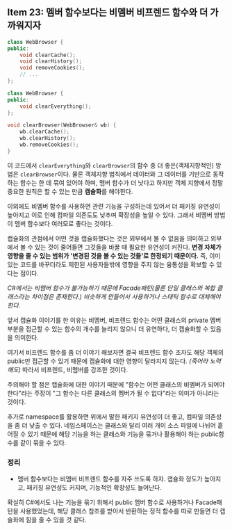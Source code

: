 ## Item 23: 멤버 함수보다는 비멤버 비프렌드 함수와 더 가까워지자

```cpp
class WebBrowser {
public:
    void clearCache();
    void clearHistory();
    void removeCookies();
    // ...
};

class WebBrowser {
public:
    void clearEverything();
};

void clearBrowser(WebBrowser& wb) {
    wb.clearCache();
    wb.clearHistory();
    wb.removeCookies();
}
```

이 코드에서 `clearEverything`와 `clearBrowser`의 함수 중 더 좋은(객체지향적인) 방법은 `clearBrowser`이다. 물론 객체지향 법칙에서 데이터와 그 데이터를 기반으로 동작하는 함수는 한 데 묶여 있어야 하며, 멤버 함수가 더 낫다고 하지만 객체 지향에서 정말 중요한 원칙은 할 수 있는 만큼 **캠슐화**를 해야한다.

이외에도 비멤버 함수를 사용하면 관련 기능을 구성하는데 있어서 더 패키징 유연성이 높아지고 이로 인해 컴파일 의존도도 낮추며 확장성을 높일 수 있다. 그래서 비멤버 방법이 멤버 함수보다 여러모로 좋다는 것이다.

캡슐화의 관점에서 어떤 것을 캡슐화했다는 것은 외부에서 볼 수 없음을 의미하고 외부에서 볼 수 있는 것이 줄어들면 그것들을 바꿀 때 필요한 유연성이 커진다. **변경 자체가 영향을 줄 수 있는 범위가 '변경된 것을 볼 수 있는 것들'로 한정되기 때문이다.** 즉, 이미 있는 코드를 바꾸더라도 제한된 사용자들밖에 영향을 주지 않는 융통성을 확보할 수 있다는 점이다.

*C#에서는 비멤버 함수가 불가능하기 때문에 Facade패턴(물론 단일 클래스와 복합 클래스라는 차이점은 존재한다.) 비슷하게 만들어서 사용하거나 스태틱 함수로 대체해야 한다.*

앞서 캡슐화 이야기를 한 이유는 비멤버, 비프렌드 함수는 어떤 클래스의 private 멤버 부분을 접근할 수 있는 함수의 개수를 늘리지 않으니 더 유연하다, 더 캡슐화할 수 있음을 의미한다.

여기서 비프렌드 함수를 좀 더 이야기 해보자면 결국 비프렌드 함수 조차도 해당 객체의 public만 접근할 수 있기 때문에 캡슐화에 대한 영향이 달라지지 않는다. *(죽어라 노력해도)* 따라서 비프렌드, 비멤버를 강조한 것이다.

주의해야 할 점은 캡슐화에 대한 이야기 때문에 "함수는 어떤 클래스의 비멤버가 되어야 한다"라는 주장이 "그 함수는 다른 클래스의 멤버가 될 수 없다"라는 의미가 아니라는 것이다.

추가로 namespace를 활용하면 위에서 말한 패키지 유연성이 더 좋고, 컴파일 의존성을 좀 더 낮출 수 있다. 네임스페이스는 클래스와 달리 여러 개이 소스 파일에 나뉘어 흩어질 수 있기 때문에 해당 기능을 하는 클래스와 기능을 묶거나 활용해야 하는 public함수를 같이 묶을 수 있다.

### 정리

- 멤버 함수보다는 비멤버 비프렌드 함수를 자주 쓰도록 하자. 캡슐화 정도가 높아지고, 패키징 유연성도 커지며, 기능적인 확장성도 늘어난다.

확실히 C#에서도 나는 기능을 묶기 위해서 public 멤버 함수로 사용하거나 Facade패턴을 사용했었는데, 해당 클래스 참조를 받아서 반환하는 정적 함수를 따로 만들면 더 캡슐화에 힘을 줄 수 있을 것 같다.

